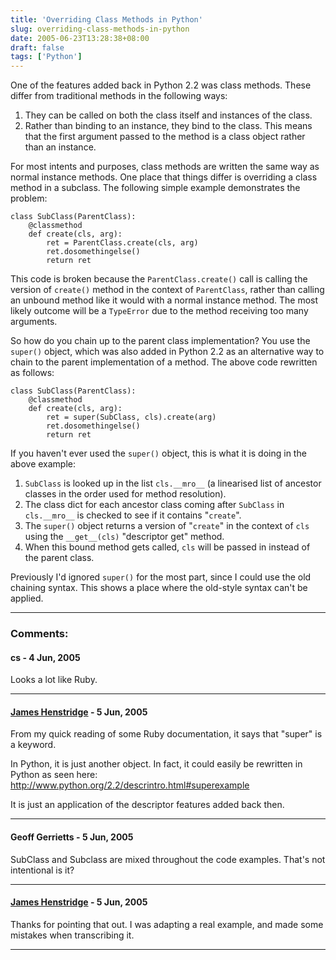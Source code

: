 ```yaml
---
title: 'Overriding Class Methods in Python'
slug: overriding-class-methods-in-python
date: 2005-06-23T13:28:38+08:00
draft: false
tags: ['Python']
---
```


One of the features added back in Python 2.2 was class methods. These
differ from traditional methods in the following ways:

1.  They can be called on both the class itself and instances of the
    class.
2.  Rather than binding to an instance, they bind to the class. This
    means that the first argument passed to the method is a class object
    rather than an instance.

For most intents and purposes, class methods are written the same way as
normal instance methods. One place that things differ is overriding a
class method in a subclass. The following simple example demonstrates
the problem:

    class SubClass(ParentClass):
        @classmethod
        def create(cls, arg):
            ret = ParentClass.create(cls, arg)
            ret.dosomethingelse()
            return ret

This code is broken because the `ParentClass.create()` call is calling
the version of `create()` method in the context of `ParentClass`,
rather than calling an unbound method like it would with a normal
instance method. The most likely outcome will be a `TypeError` due to
the method receiving too many arguments.

So how do you chain up to the parent class implementation? You use the
`super()` object, which was also added in Python 2.2 as an alternative
way to chain to the parent implementation of a method. The above code
rewritten as follows:

    class SubClass(ParentClass):
        @classmethod
        def create(cls, arg):
            ret = super(SubClass, cls).create(arg)
            ret.dosomethingelse()
            return ret

If you haven\'t ever used the `super()` object, this is what it is
doing in the above example:

1.  `SubClass` is looked up in the list `cls.__mro__` (a linearised
    list of ancestor classes in the order used for method
    resolution).
2.  The class dict for each ancestor class coming after `SubClass`
    in `cls.__mro__` is checked to see if it contains \"`create`\".
3.  The `super()` object returns a version of \"`create`\" in the
    context of `cls` using the `__get__(cls)` \"descriptor get\"
    method.
4.  When this bound method gets called, `cls` will be passed in
    instead of the parent class.

Previously I\'d ignored `super()` for the most part, since I could
use the old chaining syntax. This shows a place where the old-style
syntax can\'t be applied.

---
### Comments:
#### cs - <time datetime="2005-06-23 20:17:14">4 Jun, 2005</time>

Looks a lot like Ruby.

---
#### [James Henstridge](http://blogs.gnome.org/jamesh) - <time datetime="2005-06-24 00:43:34">5 Jun, 2005</time>

From my quick reading of some Ruby documentation, it says that \"super\"
is a keyword.

In Python, it is just another object. In fact, it could easily be
rewritten in Python as seen here:\
<http://www.python.org/2.2/descrintro.html#superexample>

It is just an application of the descriptor features added back then.

---
#### Geoff Gerrietts - <time datetime="2005-06-24 07:05:58">5 Jun, 2005</time>

SubClass and Subclass are mixed throughout the code examples. That\'s
not intentional is it?

---
#### [James Henstridge](http://blogs.gnome.org/jamesh) - <time datetime="2005-06-24 10:47:04">5 Jun, 2005</time>

Thanks for pointing that out. I was adapting a real example, and made
some mistakes when transcribing it.

---

